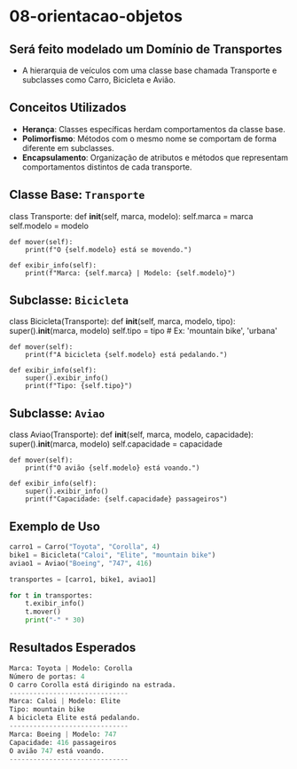 # 08-orientacao-objetos

## Será feito modelado um Domínio de Transportes
- A hierarquia de veículos com uma classe base chamada Transporte e subclasses como Carro, Bicicleta e Avião.

## Conceitos Utilizados

- **Herança**: Classes específicas herdam comportamentos da classe base.
- **Polimorfismo**: Métodos com o mesmo nome se comportam de forma diferente em subclasses.
- **Encapsulamento**: Organização de atributos e métodos que representam comportamentos distintos de cada transporte.

## Classe Base: `Transporte`

class Transporte:
    def __init__(self, marca, modelo):
        self.marca = marca
        self.modelo = modelo

    def mover(self):
        print(f"O {self.modelo} está se movendo.")

    def exibir_info(self):
        print(f"Marca: {self.marca} | Modelo: {self.modelo}")
    
## Subclasse: `Bicicleta`

class Bicicleta(Transporte):
    def __init__(self, marca, modelo, tipo):
        super().__init__(marca, modelo)
        self.tipo = tipo  # Ex: 'mountain bike', 'urbana'

    def mover(self):
        print(f"A bicicleta {self.modelo} está pedalando.")

    def exibir_info(self):
        super().exibir_info()
        print(f"Tipo: {self.tipo}")

## Subclasse: `Aviao`

class Aviao(Transporte):
    def __init__(self, marca, modelo, capacidade):
        super().__init__(marca, modelo)
        self.capacidade = capacidade

    def mover(self):
        print(f"O avião {self.modelo} está voando.")

    def exibir_info(self):
        super().exibir_info()
        print(f"Capacidade: {self.capacidade} passageiros")

## Exemplo de Uso


```Python
carro1 = Carro("Toyota", "Corolla", 4)
bike1 = Bicicleta("Caloi", "Elite", "mountain bike")
aviao1 = Aviao("Boeing", "747", 416)

transportes = [carro1, bike1, aviao1]

for t in transportes:
    t.exibir_info()
    t.mover()
    print("-" * 30)
```

## Resultados Esperados

```Python
Marca: Toyota | Modelo: Corolla
Número de portas: 4
O carro Corolla está dirigindo na estrada.
------------------------------
Marca: Caloi | Modelo: Elite
Tipo: mountain bike
A bicicleta Elite está pedalando.
------------------------------
Marca: Boeing | Modelo: 747
Capacidade: 416 passageiros
O avião 747 está voando.
------------------------------
```